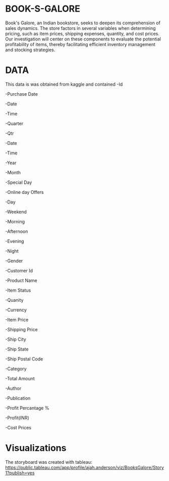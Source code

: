 # BOOK-S-GALORE

Book's Galore, an Indian bookstore, seeks to deepen its comprehension of sales dynamics. 
The store factors in several variables when determining pricing, such as item prices,
shipping expenses, quantity, and cost prices. 
Our investigation will center on these components to evaluate the potential profitability of items, 
thereby facilitating efficient inventory management and stocking strategies.

# DATA
This data is was obtained from kaggle and contained 
-Id

-Purchase Date

-Date

-Time

-Quarter

-Qtr

-Date

-Time

-Year

-Month

-Special Day

-Online day Offers

-Day

-Weekend

-Morning

-Afternoon

-Evening

-Night

-Gender

-Customer Id

-Product Name

-Item Status

-Quanity

-Currency

-Item Price

-Shipping Price

-Ship City

-Ship State

-Ship Postal Code

-Category

-Total Amount

-Author

-Publication

-Profit Percantage %

-Profit(INR)

-Cost Prices

# Visualizations 
The storyboard was created with tableau:
https://public.tableau.com/app/profile/ajah.anderson/viz/BooksGalore/Story1?publish=yes
